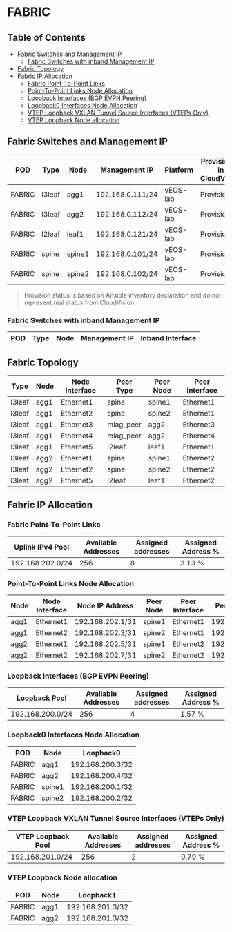 # FABRIC

## Table of Contents

- [Fabric Switches and Management IP](#fabric-switches-and-management-ip)
  - [Fabric Switches with inband Management IP](#fabric-switches-with-inband-management-ip)
- [Fabric Topology](#fabric-topology)
- [Fabric IP Allocation](#fabric-ip-allocation)
  - [Fabric Point-To-Point Links](#fabric-point-to-point-links)
  - [Point-To-Point Links Node Allocation](#point-to-point-links-node-allocation)
  - [Loopback Interfaces (BGP EVPN Peering)](#loopback-interfaces-bgp-evpn-peering)
  - [Loopback0 Interfaces Node Allocation](#loopback0-interfaces-node-allocation)
  - [VTEP Loopback VXLAN Tunnel Source Interfaces (VTEPs Only)](#vtep-loopback-vxlan-tunnel-source-interfaces-vteps-only)
  - [VTEP Loopback Node allocation](#vtep-loopback-node-allocation)

## Fabric Switches and Management IP

| POD | Type | Node | Management IP | Platform | Provisioned in CloudVision | Serial Number |
| --- | ---- | ---- | ------------- | -------- | -------------------------- | ------------- |
| FABRIC | l3leaf | agg1 | 192.168.0.111/24 | vEOS-lab | Provisioned | - |
| FABRIC | l3leaf | agg2 | 192.168.0.112/24 | vEOS-lab | Provisioned | - |
| FABRIC | l2leaf | leaf1 | 192.168.0.121/24 | vEOS-lab | Provisioned | - |
| FABRIC | spine | spine1 | 192.168.0.101/24 | vEOS-lab | Provisioned | - |
| FABRIC | spine | spine2 | 192.168.0.102/24 | vEOS-lab | Provisioned | - |

> Provision status is based on Ansible inventory declaration and do not represent real status from CloudVision.

### Fabric Switches with inband Management IP

| POD | Type | Node | Management IP | Inband Interface |
| --- | ---- | ---- | ------------- | ---------------- |

## Fabric Topology

| Type | Node | Node Interface | Peer Type | Peer Node | Peer Interface |
| ---- | ---- | -------------- | --------- | ----------| -------------- |
| l3leaf | agg1 | Ethernet1 | spine | spine1 | Ethernet1 |
| l3leaf | agg1 | Ethernet2 | spine | spine2 | Ethernet1 |
| l3leaf | agg1 | Ethernet3 | mlag_peer | agg2 | Ethernet3 |
| l3leaf | agg1 | Ethernet4 | mlag_peer | agg2 | Ethernet4 |
| l3leaf | agg1 | Ethernet5 | l2leaf | leaf1 | Ethernet1 |
| l3leaf | agg2 | Ethernet1 | spine | spine1 | Ethernet2 |
| l3leaf | agg2 | Ethernet2 | spine | spine2 | Ethernet2 |
| l3leaf | agg2 | Ethernet5 | l2leaf | leaf1 | Ethernet2 |

## Fabric IP Allocation

### Fabric Point-To-Point Links

| Uplink IPv4 Pool | Available Addresses | Assigned addresses | Assigned Address % |
| ---------------- | ------------------- | ------------------ | ------------------ |
| 192.168.202.0/24 | 256 | 8 | 3.13 % |

### Point-To-Point Links Node Allocation

| Node | Node Interface | Node IP Address | Peer Node | Peer Interface | Peer IP Address |
| ---- | -------------- | --------------- | --------- | -------------- | --------------- |
| agg1 | Ethernet1 | 192.168.202.1/31 | spine1 | Ethernet1 | 192.168.202.0/31 |
| agg1 | Ethernet2 | 192.168.202.3/31 | spine2 | Ethernet1 | 192.168.202.2/31 |
| agg2 | Ethernet1 | 192.168.202.5/31 | spine1 | Ethernet2 | 192.168.202.4/31 |
| agg2 | Ethernet2 | 192.168.202.7/31 | spine2 | Ethernet2 | 192.168.202.6/31 |

### Loopback Interfaces (BGP EVPN Peering)

| Loopback Pool | Available Addresses | Assigned addresses | Assigned Address % |
| ------------- | ------------------- | ------------------ | ------------------ |
| 192.168.200.0/24 | 256 | 4 | 1.57 % |

### Loopback0 Interfaces Node Allocation

| POD | Node | Loopback0 |
| --- | ---- | --------- |
| FABRIC | agg1 | 192.168.200.3/32 |
| FABRIC | agg2 | 192.168.200.4/32 |
| FABRIC | spine1 | 192.168.200.1/32 |
| FABRIC | spine2 | 192.168.200.2/32 |

### VTEP Loopback VXLAN Tunnel Source Interfaces (VTEPs Only)

| VTEP Loopback Pool | Available Addresses | Assigned addresses | Assigned Address % |
| --------------------- | ------------------- | ------------------ | ------------------ |
| 192.168.201.0/24 | 256 | 2 | 0.79 % |

### VTEP Loopback Node allocation

| POD | Node | Loopback1 |
| --- | ---- | --------- |
| FABRIC | agg1 | 192.168.201.3/32 |
| FABRIC | agg2 | 192.168.201.3/32 |
